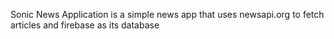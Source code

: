 Sonic News Application is a simple news app that uses newsapi.org to fetch articles and firebase as its database